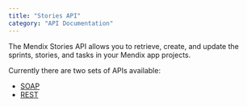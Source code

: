 ```yaml
---
title: "Stories API"
category: "API Documentation"
---
```


The Mendix Stories API allows you to retrieve, create, and update the sprints, stories, and tasks in your Mendix app projects.  

Currently there are two sets of APIs available:

* [SOAP](stories-api-soap)  
* [REST](stories-api-rest)
